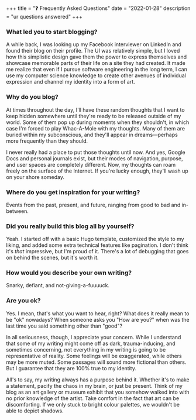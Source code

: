 +++ 
title = "❓ Frequently Asked Questions" 
date = "2022-01-28"
description = "ur questions answered"
+++

<h3> What led you to start blogging? </h3>
A while back, I was looking up my Facebook interviewer on LinkedIn and found their blog on their profile. The UI was relatively simple, but I loved how this simplistic design gave them the power to express themselves and showcase memorable parts of their life on a site they had created. It made me realize that even if I pursue software engineering in the long term, I can use my computer science knowledge to create other avenues of individual expression and channel my identity into a form of art. 

<h3> Why do you blog? </h3>
At times throughout the day, I'll have these random thoughts that I want to keep hidden somewhere until they're ready to be released outside of my world. Some of them pop up during moments when they shouldn't, in which case I'm forced to play Whac-A-Mole with my thoughts. Many of them are buried within my subconscious, and they'll appear in dreams—perhaps more frequently than they should. 

I never really had a place to put those thoughts until now. And yes, Google Docs and personal journals exist, but their modes of navigation, purpose, and user spaces are completely different. Now, my thoughts can roam freely on the surface of the Internet. If you're lucky enough, they'll wash up on your shore someday.

<h3> Where do you get inspiration for your writing?</h3>
Events from the past, present, and future, ranging from good to bad and in-between. 

<h3> Did you really build this blog all by yourself? </h3>
Yeah. I started off with a basic Hugo template, customized the style to my liking, and added some extra technical features like pagination. I don't think it's <i>that</i> impressive, but I'm proud of it. There's a lot of debugging that goes on behind the scenes, but it's worth it.

<h3> How would you describe your own writing? </h3>
Snarky, defiant, and not-giving-a-fuuuuck. 

<h3> Are you ok? </h3>
Yes. I mean, that's what you want to hear, right? What does it really mean to be "ok" nowadays? When someone asks you "How are you?" when was the last time you said something other than "good"?

In all seriousness, though, I appreciate your concern. While I understand that some of my writing might come off as dark, trauma-inducing, and sometimes concerning, not everything in my writing is going to be representative of reality. Some feelings will be exaggerated, while others may be more muted. Some passages will sound more fictional than others. But I guarantee that they are 100% true to my identity. 

All's to say, my writing always has a purpose behind it. Whether it's to make a statement, pacify the chaos in my brain, or just be present. Think of my blog as an art gallery or museum exhibit that you somehow walked into with no prior knowledge of the artist. Take comfort in the fact that art can be discomforting. If we only stuck to bright colour palettes, we wouldn't be able to depict shadows.



